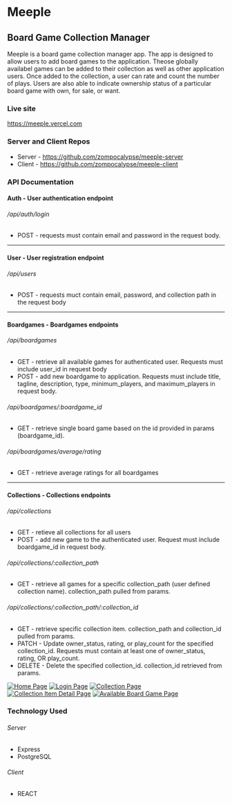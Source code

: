 # Meeple
## Board Game Collection Manager

Meeple is a board game collection manager app.  The app is designed to allow users to add board games to the application.  Theose globally availabel games can be added to their collection as well as other application users.  Once added to the collection, a user can rate and count the number of plays.  Users are also able to indicate ownership status of a particular board game with own, for sale, or want.

### Live site
https://meeple.vercel.com

### Server and Client Repos
- Server - https://github.com/zompocalypse/meeple-server
- Client - https://github.com/zompocalypse/meeple-client

### API Documentation
#### Auth  - User authentication endpoint
###### /api/auth/login
- POST - requests must contain email and password in the request body.

------------
#### User - User registration endpoint
###### /api/users
- POST - requests muct contain email, password, and collection path in the request body

------------

#### Boardgames - Boardgames endpoints
###### /api/boardgames
- GET - retrieve all available games for authenticated user.  Requests must include user_id in request body
- POST - add new boardgame to application.  Requests must include title, tagline, description, type, minimum_players, and maximum_players in request body.

###### /api/boardgames/:boardgame_id
- GET - retrieve single board game based on the id provided in params (boardgame_id).

###### /api/boardgames/average/rating
- GET - retrieve average ratings for all boardgames

------------

#### Collections - Collections endpoints
###### /api/collections
- GET - retieve all collections for all users
- POST - add new game to the authenticated user.  Request must include boardgame_id in request body.

###### /api/collections/:collection_path
- GET - retrieve all games for a specific collection_path (user defined collection name).  collection_path pulled from params.

###### /api/collections/:collection_path/:collection_id
- GET - retrieve specific collection item.  collection_path and collection_id pulled from params.
- PATCH - Update owner_status, rating, or play_count for the specified collection_id.  Requests must contain at least one of owner_status, rating, OR play_count.
- DELETE - Delete the specified collection_id.  collection_id retrieved from params.

[![Home Page](https://imgur.com/1exia5c "Home Page")](https://imgur.com/1exia5c "Home Page")
[![Login Page](https://imgur.com/Ng4U5e3 "Login Page")](https://imgur.com/Ng4U5e3 "Login Page")
[![Collection Page](https://imgur.com/88O1xlW "Collection Page")](https://imgur.com/88O1xlW "Collection Page")
[![Collection Item Detail Page](https://imgur.com/ak2EtDZ "Collection Item Detail Page")](https://imgur.com/ak2EtDZ "Collection Item Detail Page")
[![Available Board Game Page](https://imgur.com/tquBfxa "Available Board Game Page")](https://imgur.com/tquBfxa "Available Board Game Page")

### Technology Used
###### Server
- Express
- PostgreSQL

###### Client
- REACT
